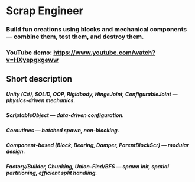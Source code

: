 # Scrap Engineer

### Build fun creations using blocks and mechanical components — combine them, test them, and destroy them.
### YouTube demo: https://www.youtube.com/watch?v=HXyepgxgeww

## Short description
##### Unity (C#), SOLID, OOP, Rigidbody, HingeJoint, ConfigurableJoint — physics-driven mechanics.
##### ScriptableObject — data-driven configuration.
##### Coroutines — batched spawn, non-blocking.
##### Component-based (Block, Bearing, Damper, ParentBlockScr) — modular design.
##### Factory/Builder, Chunking, Union-Find/BFS — spawn init, spatial partitioning, efficient split handling.
